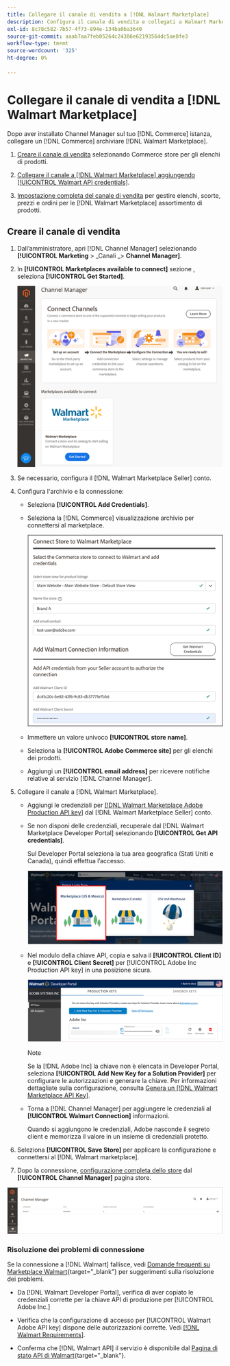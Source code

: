 ```yaml
---
title: Collegare il canale di vendita a [!DNL Walmart Marketplace]
description: Configura il canale di vendita e collegati a Walmart Marketplace.
exl-id: 8c78c582-7b57-4f73-894e-134ba0ba3640
source-git-commit: aaab7aa7feb05264c24386e62193564dc5ae8fe3
workflow-type: tm+mt
source-wordcount: '325'
ht-degree: 0%

---
```


# Collegare il canale di vendita a [!DNL Walmart Marketplace]

Dopo aver installato Channel Manager sul tuo [!DNL Commerce] istanza, collegare un [!DNL Commerce] archiviare [!DNL Walmart Marketplace].

1. [Creare il canale di vendita](#create-the-sales-channel) selezionando Commerce store per gli elenchi di prodotti.

1. [Collegare il canale a [!DNL Walmart Marketplace] aggiungendo [!UICONTROL Walmart API credentials]](#connect-the-channel-to-walmart-marketplace).

1. [Impostazione completa del canale di vendita](#complete-store-setup) per gestire elenchi, scorte, prezzi e ordini per le [!DNL Walmart Marketplace] assortimento di prodotti.

## Creare il canale di vendita

1. Dall’amministratore, apri [!DNL Channel Manager] selezionando **[!UICONTROL Marketing** > _Canali _> **Channel Manager]**.

1. In **[!UICONTROL Marketplaces available to connect]** sezione , seleziona **[!UICONTROL Get Started]**.

   ![Collega nuovo [!DNL Walmart] archiviare [!DNL Channel Manager]](assets/channel-manager-home.png)

1. Se necessario, configura il [!DNL Walmart Marketplace Seller] conto.

1. Configura l&#39;archivio e la connessione:

   - Seleziona **[!UICONTROL Add Credentials]**.

   - Seleziona la [!DNL Commerce] visualizzazione archivio per connettersi al marketplace.

      ![Configurare la connessione tra Commerce e [!DNL Walmart Marketplace] da [!DNL Channel Manager]](assets/configure-commerce-to-marketplace-connection.png)

   - Immettere un valore univoco **[!UICONTROL store name]**.

   - Seleziona la **[!UICONTROL Adobe Commerce site]** per gli elenchi dei prodotti.

   - Aggiungi un **[!UICONTROL email address]** per ricevere notifiche relative al servizio [!DNL Channel Manager].

1. Collegare il canale a [!DNL Walmart Marketplace].

   - Aggiungi le credenziali per [[!DNL Walmart Marketplace Adobe Production API key]](walmart-requirements.md#generate-a-walmart-marketplace-production-api-key) dal [!DNL Walmart Marketplace Seller] conto.

   - Se non disponi delle credenziali, recuperale dal [!DNL Walmart Marketplace Developer Portal] selezionando **[!UICONTROL Get API credentials]**.

      Sul Developer Portal seleziona la tua area geografica (Stati Uniti e Canada), quindi effettua l’accesso.

      ![[!DNL Walmart Marketplace] accesso account](assets/walmart-marketplace-login-page.png)

   - Nel modulo della chiave API, copia e salva il **[!UICONTROL Client ID]** e **[!UICONTROL Client Secret]** per [!UICONTROL Adobe Inc Production API key] in una posizione sicura.

      ![[!DNL Walmart Marketplace API key] pagina di configurazione](assets/walmart-api-key-management-form.png)

      >[!NOTE]
      >
      >Se la [!DNL Adobe Inc] la chiave non è elencata in Developer Portal, seleziona **[!UICONTROL Add New Key for a Solution Provider]** per configurare le autorizzazioni e generare la chiave. Per informazioni dettagliate sulla configurazione, consulta [Genera un [!DNL Walmart Marketplace API Key]](walmart-requirements.md#generate-a-walmart-marketplace-api-key).

   - Torna a [!DNL Channel Manager] per aggiungere le credenziali al **[!UICONTROL Walmart Connection]** informazioni.

      Quando si aggiungono le credenziali, Adobe nasconde il segreto client e memorizza il valore in un insieme di credenziali protetto.

1. Seleziona **[!UICONTROL Save Store]** per applicare la configurazione e connettersi al [!DNL Walmart marketplace].

1. Dopo la connessione, [configurazione completa dello store](complete-store-setup.md) dal **[!UICONTROL Channel Manager]** pagina store.

![Imposta primo store](assets/channel-manager-setup-first-store.png)

### Risoluzione dei problemi di connessione

Se la connessione a [!DNL Walmart] fallisce, vedi [Domande frequenti su Marketplace Walmart](https://developer.walmart.com/faq/us/faq-auth/){target=&quot;_blank&quot;} per suggerimenti sulla risoluzione dei problemi.

- Da [!DNL Walmart Developer Portal], verifica di aver copiato le credenziali corrette per la chiave API di produzione per [!UICONTROL Adobe Inc.]

- Verifica che la configurazione di accesso per [!UICONTROL Walmart Adobe API key] dispone delle autorizzazioni corrette. Vedi [[!DNL Walmart Requirements]](walmart-requirements.md##generate-a-walmart-marketplace-api-key).

- Conferma che [!DNL Walmart API] il servizio è disponibile dal [Pagina di stato API di Walmart](https://developer.walmart.com/us/whats-new/new-api-status-information-now-available/){target=&quot;_blank&quot;}.
